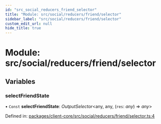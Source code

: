 ```yaml
---
id: "src_social_reducers_friend_selector"
title: "Module: src/social/reducers/friend/selector"
sidebar_label: "src/social/reducers/friend/selector"
custom_edit_url: null
hide_title: true
---
```


# Module: src/social/reducers/friend/selector

## Variables

### selectFriendState

• `Const` **selectFriendState**: *OutputSelector*<any, any, (`res`: *any*) => *any*\>

Defined in: [packages/client-core/src/social/reducers/friend/selector.ts:4](https://github.com/xr3ngine/xr3ngine/blob/673ad6a5f/packages/client-core/src/social/reducers/friend/selector.ts#L4)
